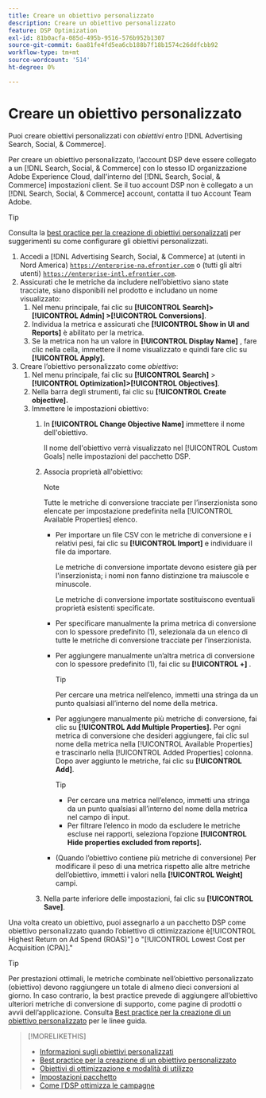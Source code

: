 ```yaml
---
title: Creare un obiettivo personalizzato
description: Creare un obiettivo personalizzato
feature: DSP Optimization
exl-id: 81b0acfa-085d-495b-9516-576b952b1307
source-git-commit: 6aa81fe4fd5ea6cb188b7f18b1574c26ddfcbb92
workflow-type: tm+mt
source-wordcount: '514'
ht-degree: 0%

---
```


# Creare un obiettivo personalizzato

Puoi creare obiettivi personalizzati con *obiettivi* entro [!DNL Advertising Search, Social, & Commerce].

Per creare un obiettivo personalizzato, l’account DSP deve essere collegato a un [!DNL Search, Social, & Commerce] con lo stesso ID organizzazione Adobe Experience Cloud, dall&#39;interno del [!DNL Search, Social, & Commerce] impostazioni client. Se il tuo account DSP non è collegato a un [!DNL Search, Social, & Commerce] account, contatta il tuo Account Team Adobe.

>[!TIP]
>
>Consulta la [best practice per la creazione di obiettivi personalizzati](custom-goal-best-practices.md) per suggerimenti su come configurare gli obiettivi personalizzati.

1. Accedi a [!DNL Advertising Search, Social, & Commerce] at (utenti in Nord America) [`https://enterprise-na.efrontier.com`](https://enterprise-na.efrontier.com) o (tutti gli altri utenti) [`https://enterprise-intl.efrontier.com`](https://enterprise-intl.efrontier.com).
1. Assicurati che le metriche da includere nell’obiettivo siano state tracciate, siano disponibili nel prodotto e includano un nome visualizzato:
   1. Nel menu principale, fai clic su **[!UICONTROL Search]> [!UICONTROL Admin] >[!UICONTROL Conversions]**.
   1. Individua la metrica e assicurati che **[!UICONTROL Show in UI and Reports]** è abilitato per la metrica.
   1. Se la metrica non ha un valore in **[!UICONTROL Display Name]** , fare clic nella cella, immettere il nome visualizzato e quindi fare clic su **[!UICONTROL Apply].**
1. Creare l’obiettivo personalizzato come *obiettivo*:
   1. Nel menu principale, fai clic su **[!UICONTROL Search]** > **[!UICONTROL Optimization]>[!UICONTROL Objectives]**.
   1. Nella barra degli strumenti, fai clic su **[!UICONTROL Create objective].**
   1. Immettere le impostazioni obiettivo:
      1. In **[!UICONTROL Change Objective Name]** immettere il nome dell&#39;obiettivo.

         Il nome dell&#39;obiettivo verrà visualizzato nel [!UICONTROL Custom Goals] nelle impostazioni del pacchetto DSP.

      1. Associa proprietà all&#39;obiettivo:

         >[!NOTE]
         >
         > Tutte le metriche di conversione tracciate per l’inserzionista sono elencate per impostazione predefinita nella [!UICONTROL Available Properties] elenco.

         * Per importare un file CSV con le metriche di conversione e i relativi pesi, fai clic su **[!UICONTROL Import]** e individuare il file da importare.

           Le metriche di conversione importate devono esistere già per l&#39;inserzionista; i nomi non fanno distinzione tra maiuscole e minuscole.

           Le metriche di conversione importate sostituiscono eventuali proprietà esistenti specificate.

         * Per specificare manualmente la prima metrica di conversione con lo spessore predefinito (1), selezionala da un elenco di tutte le metriche di conversione tracciate per l’inserzionista.

         * Per aggiungere manualmente un’altra metrica di conversione con lo spessore predefinito (1), fai clic su **[!UICONTROL +]** .

           >[!TIP]
           >
           > Per cercare una metrica nell’elenco, immetti una stringa da un punto qualsiasi all’interno del nome della metrica.

         * Per aggiungere manualmente più metriche di conversione, fai clic su **[!UICONTROL Add Multiple Properties].** Per ogni metrica di conversione che desideri aggiungere, fai clic sul nome della metrica nella [!UICONTROL Available Properties] e trascinarlo nella [!UICONTROL Added Properties] colonna. Dopo aver aggiunto le metriche, fai clic su **[!UICONTROL Add]**.

           >[!TIP]
           >
           >* Per cercare una metrica nell’elenco, immetti una stringa da un punto qualsiasi all’interno del nome della metrica nel campo di input.
           >* Per filtrare l’elenco in modo da escludere le metriche escluse nei rapporti, seleziona l’opzione **[!UICONTROL Hide properties excluded from reports].**

         * (Quando l’obiettivo contiene più metriche di conversione) Per modificare il peso di una metrica rispetto alle altre metriche dell’obiettivo, immetti i valori nella **[!UICONTROL Weight]** campi.

      1. Nella parte inferiore delle impostazioni, fai clic su **[!UICONTROL Save]**.

Una volta creato un obiettivo, puoi assegnarlo a un pacchetto DSP come obiettivo personalizzato quando l’obiettivo di ottimizzazione è[!UICONTROL Highest Return on Ad Spend (ROAS)"] o &quot;[!UICONTROL Lowest Cost per Acquisition (CPA)].&quot;

>[!TIP]
>
>Per prestazioni ottimali, le metriche combinate nell’obiettivo personalizzato (obiettivo) devono raggiungere un totale di almeno dieci conversioni al giorno. In caso contrario, la best practice prevede di aggiungere all’obiettivo ulteriori metriche di conversione di supporto, come pagine di prodotti o avvii dell’applicazione. Consulta [Best practice per la creazione di un obiettivo personalizzato](custom-goal-best-practices.md) per le linee guida.

>[!MORELIKETHIS]
>
>* [Informazioni sugli obiettivi personalizzati](custom-goal-about.md)
>* [Best practice per la creazione di un obiettivo personalizzato](custom-goal-best-practices.md)
>* [Obiettivi di ottimizzazione e modalità di utilizzo](optimization-goals.md)
>* [Impostazioni pacchetto](/help/dsp/campaign-management/packages/package-settings.md)
> * [Come l’DSP ottimizza le campagne](optimization-how-dsp-optimizes-campaigns.md)
